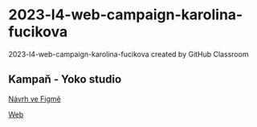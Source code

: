 # 2023-l4-web-campaign-karolina-fucikova
2023-l4-web-campaign-karolina-fucikova created by GitHub Classroom

## Kampaň - Yoko studio

[Návrh ve Figmě](https://www.figma.com/file/ixnRF2bFOpUUfuu0ha2Gvm/Fu%C4%8D%C3%ADkov%C3%A1Karol%C3%ADna?type=design&node-id=4%3A4&mode=design&t=5gT10MtozWfPRoBX-1)

[Web](https://pslib-cz.github.io/2023-l4-web-campaign-karolina-fucikova/)
